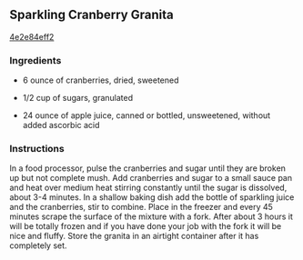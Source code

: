 ## Sparkling Cranberry Granita

[4e2e84eff2](http://tastykitchen.com/recipes/desserts/sparkling-cranberry-granita/)

### Ingredients

 - 6 ounce of cranberries, dried, sweetened

 - 1/2 cup of sugars, granulated

 - 24 ounce of apple juice, canned or bottled, unsweetened, without added ascorbic acid

### Instructions

In a food processor, pulse the cranberries and sugar until they are broken up but not complete mush. Add cranberries and sugar to a small sauce pan and heat over medium heat stirring constantly until the sugar is dissolved, about 3-4 minutes. In a shallow baking dish add the bottle of sparkling juice and the cranberries, stir to combine. Place in the freezer and every 45 minutes scrape the surface of the mixture with a fork. After about 3 hours it will be totally frozen and if you have done your job with the fork it will be nice and fluffy. Store the granita in an airtight container after it has completely set.